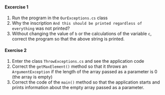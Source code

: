 #### Excercise 1
1. Run the program in the `OurExceptions.cs` class
2. Why the inscription `And this should be printed regardless of everything` was not printed?
3. Without changing the value of `b` or the calculations of the variable `c`, correct the program so that the above string is printed.


#### Exercise 2
1. Enter the class `ThrowExceptions.cs` and see the application code
2. Correct the `getMaxElement()` method so that it *throws* an `ArgumentException` if the length of the array passed as a parameter is 0 (the array is empty)
3. Correct the code of the `main()` method so that the application starts and prints information about the empty array passed as a parameter.